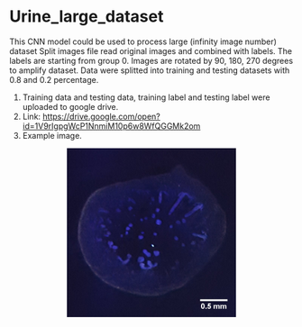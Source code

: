 # Urine_large_dataset
 This CNN model could be used to process large (infinity image number) dataset
 Split images file read original images and combined with labels. The labels are starting from group 0. Images are rotated by 90, 180, 270 degrees to amplify dataset. Data were splitted into training and testing datasets with 0.8 and 0.2 percentage.
1. Training data and testing data, training label and testing label were uploaded to google drive.
2. Link: https://drive.google.com/open?id=1V9rIgpgWcP1NnmiM10p6w8WfQGGMk2om
3. Example image.
<p align="center"> <img src="Images/001.jpg" width="300"></p>
